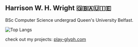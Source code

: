 ## Harrison W. H. Wright 🇬🇧🇦🇺🇮🇪
BSc Computer Science undergrad Queen's University Belfast.

![Top Langs](https://github-readme-stats.vercel.app/api/top-langs/?username=harrisonwhwright&layout=compact)

check out my projects:
[play-glyph.com](https://play-glyph.com)
